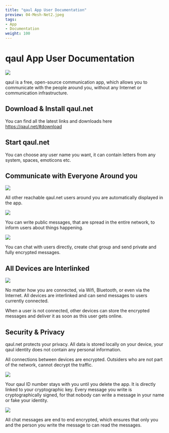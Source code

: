 ```yaml
---
title: "qaul App User Documentation"
preview: 04-Mesh-Net2.jpeg
tags:
- App
- Documentation
weight: 100
---
```

# qaul App User Documentation

![](04-Mesh-Net2.jpeg)

qaul is a free, open-source communication app, which allows you to communicate with the people around you, without any Internet or communication infrastructure.

## Download & Install qaul.net

You can find all the latest links and downloads here <https://qaul.net/#download>

## Start qaul.net

You can choose any user name you want, it can contain letters from any system, spaces, emoticons etc.

## Communicate with Everyone Around you

![](02-Features.jpeg)

All other reachable qaul.net users around you are automatically displayed in the app.

![](06-User-discovery.jpeg)

You can write public messages, that are spread in the entire network, to inform users about things happening.

![](05-Public-Notice.jpeg)

You can chat with users directly, create chat group and send private and fully encrypted messages.

## All Devices are Interlinked

![](03-Mesh-Net.jpeg)

No matter how you are connected, via Wifi, Bluetooth, or even via the Internet. All devices are interlinked and can send messages to users currently connected.

When a user is not connected, other devices can store the encrypted messages and deliver it as soon as this user gets online.

## Security & Privacy

qaul.net protects your privacy. All data is stored locally on your device, your qaul identity does not contain any personal information.

All connections between devices are encrypted. Outsiders who are not part of the network, cannot decrypt the traffic.

![](01-End-to-End-encrypted.jpeg)

Your qaul ID number stays with you until you delete the app. It is directly linked to your cryptographic key. Every message you write is cryptographically signed, for that nobody can write a message in your name or fake your identity.

![](end-to-end-encryption.png)

All chat messages are end to end encrypted, which ensures that only you and the person you write the message to can read the messages.
